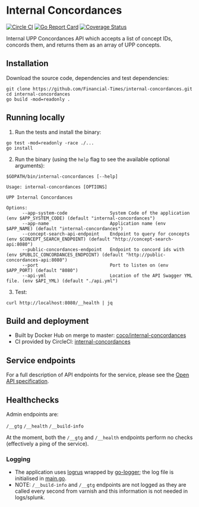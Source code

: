 # Internal Concordances

[![Circle CI](https://circleci.com/gh/Financial-Times/internal-concordances.svg?style=shield)](https://circleci.com/gh/Financial-Times/internal-concordances)
[![Go Report Card](https://goreportcard.com/badge/github.com/Financial-Times/internal-concordances)](https://goreportcard.com/report/github.com/Financial-Times/internal-concordances)
[![Coverage Status](https://coveralls.io/repos/github/Financial-Times/internal-concordances/badge.svg)](https://coveralls.io/github/Financial-Times/internal-concordances)

Internal UPP Concordances API which accepts a list of concept IDs, concords them, and returns them as an array of UPP concepts.

## Installation

Download the source code, dependencies and test dependencies:

```
git clone https://github.com/Financial-Times/internal-concordances.git
cd internal-concordances 
go build -mod=readonly .
```

## Running locally

1. Run the tests and install the binary:

```
go test -mod=readonly -race ./...
go install
```

2. Run the binary (using the `help` flag to see the available optional arguments):

```
$GOPATH/bin/internal-concordances [--help]

Usage: internal-concordances [OPTIONS]

UPP Internal Concordances

Options:
      --app-system-code                System Code of the application (env $APP_SYSTEM_CODE) (default "internal-concordances")
      --app-name                       Application name (env $APP_NAME) (default "internal-concordances")
      --concept-search-api-endpoint    Endpoint to query for concepts (env $CONCEPT_SEARCH_ENDPOINT) (default "http://concept-search-api:8080")
      --public-concordances-endpoint   Endpoint to concord ids with (env $PUBLIC_CONCORDANCES_ENDPOINT) (default "http://public-concordances-api:8080")
      --port                           Port to listen on (env $APP_PORT) (default "8080")
      --api-yml                        Location of the API Swagger YML file. (env $API_YML) (default "./api.yml")
```

3. Test:

```
curl http://localhost:8080/__health | jq
```

## Build and deployment

* Built by Docker Hub on merge to master: [coco/internal-concordances](https://hub.docker.com/r/coco/internal-concordances/)
* CI provided by CircleCI: [internal-concordances](https://circleci.com/gh/Financial-Times/internal-concordances)

## Service endpoints

For a full description of API endpoints for the service, please see the [Open API specification](./api/api.yml).

## Healthchecks

Admin endpoints are:

`/__gtg`
`/__health`
`/__build-info`

At the moment, both the `/__gtg` and `/__health` endpoints perform no checks (effectively a ping of the service).

### Logging

* The application uses [logrus](https://github.com/sirupsen/logrus) wrapped by [go-logger](https://github.com/Financial-Times/go-logger); the log file is initialised in [main.go](main.go).
* NOTE: `/__build-info` and `/__gtg` endpoints are not logged as they are called every second from varnish and this information is not needed in logs/splunk.

